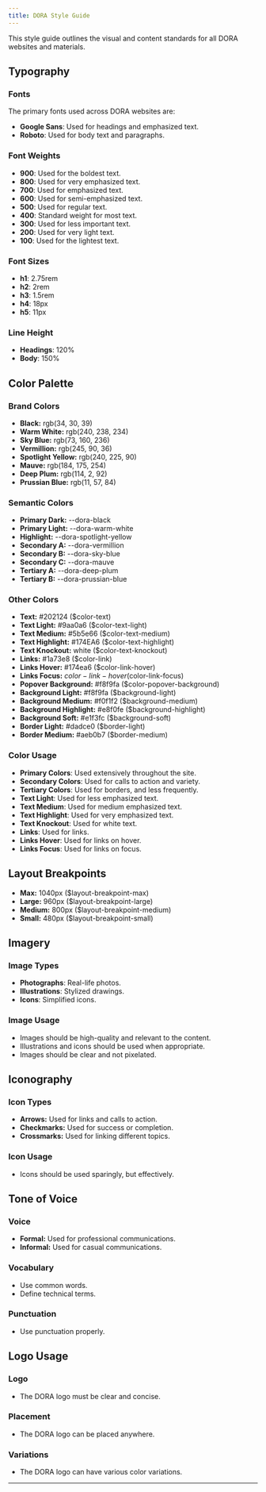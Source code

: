```yaml
---
title: DORA Style Guide
---
```


This style guide outlines the visual and content standards for all DORA websites and materials.

## Typography

### Fonts

The primary fonts used across DORA websites are:

-   **Google Sans**: Used for headings and emphasized text.
-   **Roboto**: Used for body text and paragraphs.

### Font Weights

-   **900**: Used for the boldest text.
-   **800**: Used for very emphasized text.
-   **700**: Used for emphasized text.
-   **600**: Used for semi-emphasized text.
-   **500**: Used for regular text.
-   **400**: Standard weight for most text.
-   **300**: Used for less important text.
- **200**: Used for very light text.
-   **100**: Used for the lightest text.

### Font Sizes

-   **h1**: 2.75rem
-   **h2**: 2rem
-   **h3**: 1.5rem
-   **h4**: 18px
-   **h5**: 11px

### Line Height

-   **Headings**: 120%
- **Body**: 150%

## Color Palette

### Brand Colors

- **Black:** rgb(34, 30, 39)
- **Warm White:** rgb(240, 238, 234)
- **Sky Blue:** rgb(73, 160, 236)
- **Vermillion:** rgb(245, 90, 36)
- **Spotlight Yellow:** rgb(240, 225, 90)
- **Mauve:** rgb(184, 175, 254)
- **Deep Plum:** rgb(114, 2, 92)
- **Prussian Blue:** rgb(11, 57, 84)

### Semantic Colors

- **Primary Dark:** --dora-black
- **Primary Light:** --dora-warm-white
- **Highlight:** --dora-spotlight-yellow
- **Secondary A:** --dora-vermillion
- **Secondary B:** --dora-sky-blue
- **Secondary C:** --dora-mauve
- **Tertiary A:** --dora-deep-plum
- **Tertiary B:** --dora-prussian-blue

### Other Colors

- **Text:** #202124 ($color-text)
- **Text Light:** #9aa0a6 ($color-text-light)
- **Text Medium:** #5b5e66 ($color-text-medium)
- **Text Highlight:** #174EA6 ($color-text-highlight)
- **Text Knockout:** white ($color-text-knockout)
- **Links:** #1a73e8 ($color-link)
- **Links Hover:** #174ea6 ($color-link-hover)
- **Links Focus:** $color-link-hover ($color-link-focus)
- **Popover Background:** #f8f9fa ($color-popover-background)
- **Background Light:** #f8f9fa ($background-light)
- **Background Medium:** #f0f1f2 ($background-medium)
- **Background Highlight:** #e8f0fe ($background-highlight)
- **Background Soft:** #e1f3fc ($background-soft)
- **Border Light:** #dadce0 ($border-light)
- **Border Medium:** #aeb0b7 ($border-medium)

### Color Usage

-   **Primary Colors**: Used extensively throughout the site.
-   **Secondary Colors**: Used for calls to action and variety.
-   **Tertiary Colors**: Used for borders, and less frequently.
- **Text Light**: Used for less emphasized text.
- **Text Medium**: Used for medium emphasized text.
- **Text Highlight**: Used for very emphasized text.
- **Text Knockout**: Used for white text.
- **Links**: Used for links.
- **Links Hover**: Used for links on hover.
- **Links Focus**: Used for links on focus.

## Layout Breakpoints

-   **Max:** 1040px ($layout-breakpoint-max)
-   **Large:** 960px ($layout-breakpoint-large)
-   **Medium:** 800px ($layout-breakpoint-medium)
-   **Small:** 480px ($layout-breakpoint-small)

## Imagery

### Image Types

-   **Photographs**: Real-life photos.
-   **Illustrations**: Stylized drawings.
-   **Icons**: Simplified icons.

### Image Usage

-   Images should be high-quality and relevant to the content.
-   Illustrations and icons should be used when appropriate.
-   Images should be clear and not pixelated.

## Iconography

### Icon Types

- **Arrows:** Used for links and calls to action.
- **Checkmarks:** Used for success or completion.
- **Crossmarks:** Used for linking different topics.

### Icon Usage

- Icons should be used sparingly, but effectively.

## Tone of Voice

### Voice

- **Formal:** Used for professional communications.
- **Informal:** Used for casual communications.

### Vocabulary

-   Use common words.
-   Define technical terms.

### Punctuation

-   Use punctuation properly.

## Logo Usage

### Logo

- The DORA logo must be clear and concise.

### Placement

- The DORA logo can be placed anywhere.

### Variations

- The DORA logo can have various color variations.

---

